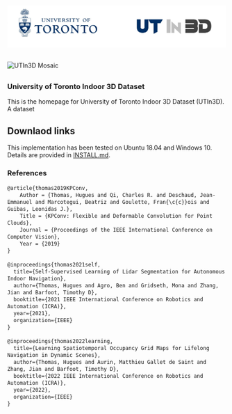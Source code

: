 

![UTIn3D Logo](/Assets/logo.jpg)

## 

![UTIn3D Mosaic](Assets/mosaic.gif)

## 

### University of Toronto Indoor 3D Dataset

This is the homepage for University of Toronto Indoor 3D Dataset (UTIn3D). A dataset 

## Downlaod links

This implementation has been tested on Ubuntu 18.04 and Windows 10. Details are provided in [INSTALL.md](./INSTALL.md).


### References

```
@article{thomas2019KPConv,
    Author = {Thomas, Hugues and Qi, Charles R. and Deschaud, Jean-Emmanuel and Marcotegui, Beatriz and Goulette, Fran{\c{c}}ois and Guibas, Leonidas J.},
    Title = {KPConv: Flexible and Deformable Convolution for Point Clouds},
    Journal = {Proceedings of the IEEE International Conference on Computer Vision},
    Year = {2019}
}

@inproceedings{thomas2021self,
  title={Self-Supervised Learning of Lidar Segmentation for Autonomous Indoor Navigation},
  author={Thomas, Hugues and Agro, Ben and Gridseth, Mona and Zhang, Jian and Barfoot, Timothy D},
  booktitle={2021 IEEE International Conference on Robotics and Automation (ICRA)},
  year={2021},
  organization={IEEE}
}

@inproceedings{thomas2022learning,
  title={Learning Spatiotemporal Occupancy Grid Maps for Lifelong Navigation in Dynamic Scenes},
  author={Thomas, Hugues and Aurin, Matthieu Gallet de Saint and Zhang, Jian and Barfoot, Timothy D},
  booktitle={2022 IEEE International Conference on Robotics and Automation (ICRA)},
  year={2022},
  organization={IEEE}
}




```